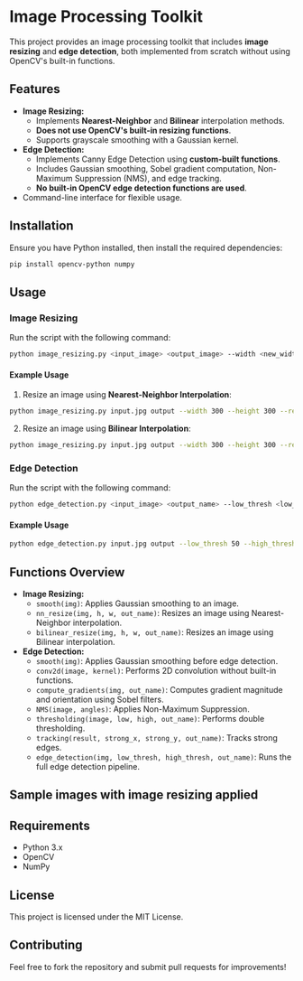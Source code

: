 # Image Processing Toolkit

This project provides an image processing toolkit that includes **image resizing** and **edge detection**, both implemented from scratch without using OpenCV's built-in functions.

## Features
- **Image Resizing:**
  - Implements **Nearest-Neighbor** and **Bilinear** interpolation methods.
  - **Does not use OpenCV's built-in resizing functions**.
  - Supports grayscale smoothing with a Gaussian kernel.
- **Edge Detection:**
  - Implements Canny Edge Detection using **custom-built functions**.
  - Includes Gaussian smoothing, Sobel gradient computation, Non-Maximum Suppression (NMS), and edge tracking.
  - **No built-in OpenCV edge detection functions are used**.
- Command-line interface for flexible usage.

## Installation
Ensure you have Python installed, then install the required dependencies:

```sh
pip install opencv-python numpy
```

## Usage
### Image Resizing
Run the script with the following command:

```sh
python image_resizing.py <input_image> <output_image> --width <new_width> --height <new_height> --resize_method <nn/bilinear>
```

#### Example Usage
1. Resize an image using **Nearest-Neighbor Interpolation**:
```sh
python image_resizing.py input.jpg output --width 300 --height 300 --resize_method nn
```

2. Resize an image using **Bilinear Interpolation**:
```sh
python image_resizing.py input.jpg output --width 300 --height 300 --resize_method bilinear
```

### Edge Detection
Run the script with the following command:

```sh
python edge_detection.py <input_image> <output_name> --low_thresh <low_value> --high_thresh <high_value>
```

#### Example Usage
```sh
python edge_detection.py input.jpg output --low_thresh 50 --high_thresh 150
```

## Functions Overview
- **Image Resizing:**
  - `smooth(img)`: Applies Gaussian smoothing to an image.
  - `nn_resize(img, h, w, out_name)`: Resizes an image using Nearest-Neighbor interpolation.
  - `bilinear_resize(img, h, w, out_name)`: Resizes an image using Bilinear interpolation.
- **Edge Detection:**
  - `smooth(img)`: Applies Gaussian smoothing before edge detection.
  - `conv2d(image, kernel)`: Performs 2D convolution without built-in functions.
  - `compute_gradients(img, out_name)`: Computes gradient magnitude and orientation using Sobel filters.
  - `NMS(image, angles)`: Applies Non-Maximum Suppression.
  - `thresholding(image, low, high, out_name)`: Performs double thresholding.
  - `tracking(result, strong_x, strong_y, out_name)`: Tracks strong edges.
  - `edge_detection(img, low_thresh, high_thresh, out_name)`: Runs the full edge detection pipeline.

## Sample images with image resizing applied

## Requirements
- Python 3.x
- OpenCV
- NumPy

## License
This project is licensed under the MIT License.

## Contributing
Feel free to fork the repository and submit pull requests for improvements!

